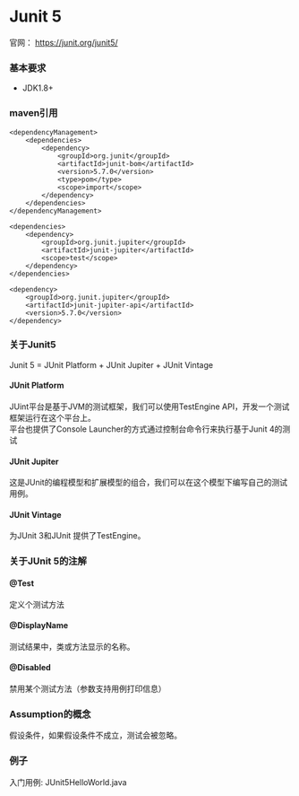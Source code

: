 # Junit 5

官网： https://junit.org/junit5/

### 基本要求
- JDK1.8+

### maven引用
```
<dependencyManagement>
    <dependencies>
        <dependency>
            <groupId>org.junit</groupId>
            <artifactId>junit-bom</artifactId>
            <version>5.7.0</version>
            <type>pom</type>
            <scope>import</scope>
        </dependency>
    </dependencies>
</dependencyManagement>

<dependencies>
    <dependency>
        <groupId>org.junit.jupiter</groupId>
        <artifactId>junit-jupiter</artifactId>
        <scope>test</scope>
    </dependency>
</dependencies>

<dependency>
    <groupId>org.junit.jupiter</groupId>
    <artifactId>junit-jupiter-api</artifactId>
    <version>5.7.0</version>
</dependency>
```

### 关于Junit5 

Junit 5 = JUnit Platform  + JUnit Jupiter + JUnit Vintage

#### JUnit Platform  
JUint平台是基于JVM的测试框架，我们可以使用TestEngine API，开发一个测试框架运行在这个平台上。  
平台也提供了Console Launcher的方式通过控制台命令行来执行基于Junit 4的测试

#### JUnit Jupiter
这是JUnit的编程模型和扩展模型的组合，我们可以在这个模型下编写自己的测试用例。

#### JUnit Vintage
为JUnit 3和JUnit 提供了TestEngine。

### 关于JUnit 5的注解
#### @Test
定义个测试方法

#### @DisplayName
测试结果中，类或方法显示的名称。

#### @Disabled
禁用某个测试方法（参数支持用例打印信息）



### Assumption的概念
假设条件，如果假设条件不成立，测试会被忽略。

### 例子
入门用例: JUnit5HelloWorld.java